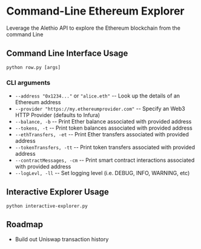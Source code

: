 # Command-Line Ethereum Explorer

Leverage the Alethio API to explore the Ethereum blockchain from the command Line

## Command Line Interface Usage

`python row.py [args]`

### CLI arguments

* `--address "0x1234..."` or `"alice.eth"` -- Look up the details of an Ethereum address 
* `--provider "https://my.ethereumprovider.com"` -- Specify an Web3 HTTP Provider (defaults to Infura)
* `--balance, -b` -- Print Ether balance associated with provided address
* `--tokens, -t` -- Print token balances associated with provided address
* `--ethTransfers, -et` -- Print Ether transfers associated with provided address
* `--tokenTransfers, -tt` -- Print token transfers associated with provided address
* `--contractMessages, -cm` -- Print smart contract interactions associated with provided address
* `--logLevl, -ll` -- Set logging level (i.e. DEBUG, INFO, WARNING, etc)

## Interactive Explorer Usage

`python interactive-explorer.py`

## Roadmap

* Build out Uniswap transaction history
